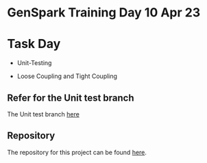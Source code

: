 # GenSpark Training Day 10 Apr 23

# Task Day

- Unit-Testing

- Loose Coupling and Tight Coupling

## Refer for the Unit test branch 

The Unit test branch [here](https://github.com/kaxxsh/GenSpark/tree/unit-testing/Day%2010/DoctorAppointmentSolution/DoctorAppointmentBLTest)

## Repository

The repository for this project can be found [here](https://github.com/gayat19/FSD09Apr2024).